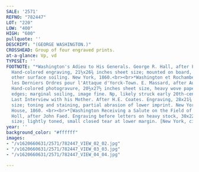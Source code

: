 ```yaml
---
SALE: '2571'
REFNO: "782447"
LOT: "220"
LOW: "400"
HIGH: "600"
pullquote: ''
DESCRIPT: "(GEORGE WASHINGTON.)"
CROSSHEAD: Group of four engraved prints.
at-a-glance: Vp, vd
TYPESET: ''
FOOTNOTE: "*Washington's Adieu to His Generals. George R. Hall, after Felix O.C. Darley.
  Hand-colored engraving, 21½x26¾ inches sheet size; mounted on board, mat line and
  other surface soiling. New York, 1860.<br><br>*Washington et Rochambeau Donnant
  les Derniers Ordres pour l'Attaque d'Yorck-Town. E. Massard, after Auguste Coudert.
  Hand-colored photogravure, 20½x27½ inches sheet size, heavy wove paper with deckle
  edges; marginal soiling, image fine. Np, likely struck early 20th-century.<br><br>*Washington's
  Last Interview with his Mother. After H.E. Coates. Engraving, 28x21¾ inches sheet
  size; toning and staining, partial abrasion of lower imprint. New York: Pike's Opera
  House, 1860. <br><br>*[Washington Receiving a Salute on the Field of Trenton]. William
  Holl, after John Faed. Engraving before letters on heavy stock, 30x22¾ inches sheet
  size; lightly toned, small closed tear at lower margin. [New York, circa 1860]."
year: ''
background_color: "#ffffff"
images:
- "/v1620660631/2571/782447_VIEW_02_02.jpg"
- "/v1620660631/2571/782447_VIEW_03_03.jpg"
- "/v1620660631/2571/782447_VIEW_04_04.jpg"

---
```

